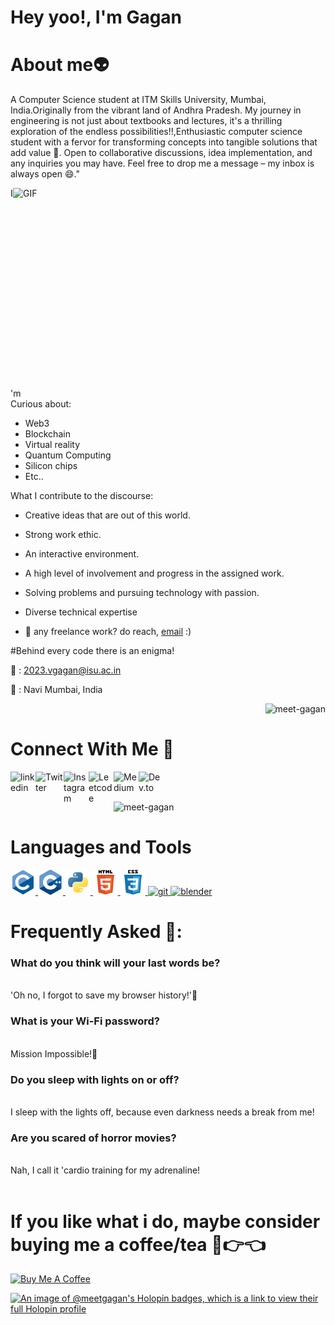 # Hey yoo!, I'm Gagan


# About me👽

A Computer Science student at ITM Skills University, Mumbai, India.Originally from the vibrant land of Andhra Pradesh. My journey in engineering is not just about textbooks and lectures, it's a thrilling exploration of the endless possibilities!!,Enthusiastic computer science student with a fervor for transforming concepts into tangible solutions that add value 🌻. Open to collaborative discussions, idea implementation, and any inquiries you may have. Feel free to drop me a message – my inbox is always open 😄."

 <img align="right" alt="GIF" src="https://github.com/abhisheknaiidu/abhisheknaiidu/blob/master/code.gif?raw=true" width="500" height="320" />

I'm <br>
Curious about:
- Web3
- Blockchain
- Virtual reality 
- Quantum Computing
- Silicon chips
- Etc..

What I contribute to the discourse:
- Creative ideas that are out of this world.
- Strong work ethic.
- An interactive environment.
- A high level of involvement and progress in the assigned work.
- Solving problems and pursuing technology with passion.
- Diverse technical expertise
  
- 💼 any freelance work? do reach, [email](mailto:2023.vgagan.isu.ac.in) :) <br>

#Behind every code there is an enigma!

📩 : 2023.vgagan@isu.ac.in

📍 : Navi Mumbai, India 
<p>&nbsp;<img align="right" src="https://github-readme-stats.vercel.app/api?username=meet-gagan&show_icons=true&locale=en" alt="meet-gagan" /</p>
<h1> Connect With Me 🤝 </h1>
<p align="left">
<a href="https://www.linkedin.com/in/meet-gagan/">
  <img src="https://upload.wikimedia.org/wikipedia/commons/thumb/8/81/LinkedIn_icon.svg/2048px-LinkedIn_icon.svg.png" align="Left" alt="linkedin" width="40">
</a>

<p align="left">
<a href="https://twitter.com/gagan_nagu">
 <img src="https://upload.wikimedia.org/wikipedia/commons/thumb/6/6f/Logo_of_Twitter.svg/2491px-Logo_of_Twitter.svg.png" align ="Left"
alt ="Twitter" width ="45">
</a>

<p align="left">
<a href ="https://www.instagram.com/gagan_nagu/">
<img src="https://upload.wikimedia.org/wikipedia/commons/thumb/e/e7/Instagram_logo_2016.svg/480px-Instagram_logo_2016.svg.png" align ="Left"
alt="Instagram" width ="40"> 
</a>


<a href ="https://leetcode.com/user6681tR/">
  <img src="https://upload.wikimedia.org/wikipedia/commons/thumb/a/ab/LeetCode_logo_white_no_text.svg/1734px-LeetCode_logo_white_no_text.svg.png" align ="Left"
    alt="Leetcode" width ="40"> </a>

<a href ="https://medium.com/@gagan.nagu12">
<img src ="https://miro.medium.com/v2/resize:fit:1400/1*psYl0y9DUzZWtHzFJLIvTw.png" align = "Left"
alt="Medium" width = "40"> </a>
    
   <a href = "https://dev.to/gagan_nagu_v">
   <img src="https://w7.pngwing.com/pngs/673/288/png-transparent-dev-brands-icon-thumbnail.png" align = "Left"
   alt ="Dev.to" width="40"> <a/>
 
</a>
  <br><br>
<p align="left"> <img src="https://komarev.com/ghpvc/?username=meet-gagan&label=Profile%20views&color=0e75b6&style=flat" alt="meet-gagan" /> </p>

 
<h1> Languages and Tools </h1>
<p align="left"> <a <a href="https://www.cprogramming.com/" target="_blank" rel="noreferrer"> <img src="https://raw.githubusercontent.com/devicons/devicon/master/icons/c/c-original.svg" alt="c" width="40" height="40"/> </a> <a href="https://www.w3schools.com/cpp/" target="_blank" rel="noreferrer"> <img src="https://raw.githubusercontent.com/devicons/devicon/master/icons/cplusplus/cplusplus-original.svg" alt="cplusplus" width="40" height="40"/> </a> <a href="https://www.python.org" target="_blank" rel="noreferrer"> <img src="https://raw.githubusercontent.com/devicons/devicon/master/icons/python/python-original.svg" alt="python" width="40" height="40"/> </a> <a href="https://www.w3.org/html/" target="_blank" rel="noreferrer"> <img src="https://raw.githubusercontent.com/devicons/devicon/master/icons/html5/html5-original-wordmark.svg" alt="html5" width="40" height="40"/> </a>  <a href="https://www.w3schools.com/css/" target="_blank" rel="noreferrer"> <img src="https://raw.githubusercontent.com/devicons/devicon/master/icons/css3/css3-original-wordmark.svg" alt="css3" width="40" height="40"/> </a> </a> <a href="https://git-scm.com/" target="_blank" rel="noreferrer"> <img src="https://www.vectorlogo.zone/logos/git-scm/git-scm-icon.svg" alt="git" width="40" height="40"/> </a> <a href="https://www.blender.org/" target="_blank" rel="noreferrer"> <img src="https://download.blender.org/branding/community/blender_community_badge_white.svg" alt="blender" width="40" height="40"/> </a> </p>

# Frequently Asked 🤖:
 <h3> What do you think will your last words be? </h3> <br>
 'Oh no, I forgot to save my browser history!'👾 <br>
 <h3>What is your Wi-Fi password?</h3> <br>
 Mission Impossible!💨<br>
<h3>Do you sleep with lights on or off?</h3> <br>
I sleep with the lights off, because even darkness needs a break from me! <br>
<h3>Are you scared of horror movies?</h3> <br>
Nah, I call it 'cardio training for my adrenaline! <br> <br>

# If you like what i do, maybe consider buying me a coffee/tea 🥺👉👈
<a href="https://www.buymeacoffee.com/gagannaguv" target="_blank"><img src="https://cdn.buymeacoffee.com/buttons/v2/default-red.png" alt="Buy Me A Coffee" width="150" ></a>


[![An image of @meetgagan's Holopin badges, which is a link to view their full Holopin profile](https://holopin.me/meetgagan)][holopin]

[holopin]:https://www.holopin.io/@meetgagan#

